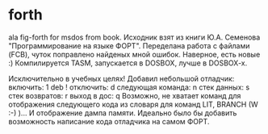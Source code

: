 # forth
ala fig-forth for msdos  from book. 
Исходник взят из книги Ю.А. Семенова "Программирование на языке ФОРТ".
Переделана работа с файлами (FCB), чуток поправлено найденых мной ошибок.
Наверное, есть новые :) Компилируется TASM, запускается в DOSBOX, 
лучше в DOSBOX-x.

Исключительно в учебных целях!
Добавил небольшой отладчик:
включить: 1 deb !
отключить: d
следующая команда: n
стек данных: s
стек возвратов: r
выход в дос: q
Возможно, не хватает команд для отображения следующего кода из словаря для команд LIT, BRANCH (W :-) )... И отображение дампа памяти.
Идеально было бы добавить возможность написание кода отладчика на самом ФОРТ.
